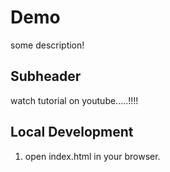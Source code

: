 # Demo

some description!

## Subheader

watch tutorial on youtube.....!!!!


## Local Development

1. open index.html in your browser.